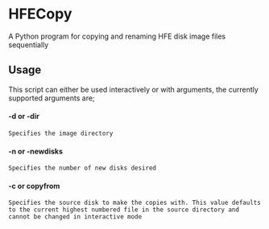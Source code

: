 # HFECopy
A Python program for copying and renaming HFE disk image files sequentially

## Usage
This script can either be used interactively or with arguments, the currently supported arguments are;


#### -d or -dir

```
Specifies the image directory
```


#### -n or -newdisks
```
Specifies the number of new disks desired
```

#### -c or copyfrom

```
Specifies the source disk to make the copies with. This value defaults to the current highest numbered file in the source directory and cannot be changed in interactive mode
```
